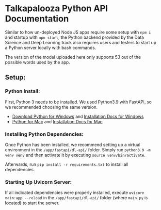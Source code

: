 # Talkapalooza Python API Documentation

Similar to how un-deployed Node JS apps require some setup with <code>npm i</code> and startup with <code>npm start</code>, the Python backend provided by the Data Science and Deep Learning track also requires users and testers to start up a Python server locally with bash commands. 

The version of the model uploaded here only supports 53 out of the possible words used by the app.

## Setup:

### Python Install:
First, Python 3 needs to be installed. We used Python3.9 with FastAPI, so we recommended choosing the same version.

* [Download Python for Windows](https://www.python.org/downloads/windows/) and [Installation Docs for Windows](https://docs.python.org/3.8/using/windows.html)
* [Python for Mac](https://www.python.org/downloads/macos/) and [Installation Docs for Mac](https://docs.python.org/3.8/using/mac.html)

### Installing Python Dependencies:

Once Python has been installed, we recommend setting up a virtual environment in the <code>/app/fastapi/dl-api/</code> folder. Simply run <code>python3.9 -m venv venv</code> and then activate it by executing <code>source venv/bin/activate</code>.

Afterwards, run <code>pip install -r requirements.txt</code> to install all dependencies. 

### Starting Up Uvicorn Server:
If all indicated dependencies were properly installed, execute <code>uvicorn main:app --reload</code> in the <code>/app/fastapi/dl-api/</code> folder (where <code>main.py</code> is located) to start the server.